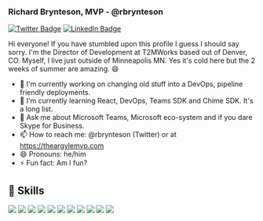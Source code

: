 ### Richard Brynteson, MVP - @rbrynteson

[![Twitter Badge](https://img.shields.io/twitter/follow/rbrynteson?style=social)](https://twitter.com/rbrynteson)
[![LinkedIn Badge](https://img.shields.io/badge/LinkedIn-Profile-informational?style=flat&logo=linkedin&logoColor=white&color=0D76A8)](https://www.linkedin.com/in/richardbrynteson/)


Hi everyone!  If you have stumbled upon this profile I guess I should say sorry.  I'm the Director of Development at T2MWorks based out of Denver, CO.  Myself, I live just outside of Minneapolis MN.  Yes it's cold here but the 2 weeks of summer are amazing.  😄

- 🔭 I'm currently working on changing old stuff into a DevOps, pipeline friendly deployments.
- 🌱 I'm currently learning React, DevOps, Teams SDK and Chime SDK.  It's a long list.
- 💬 Ask me about Microsoft Teams, Microsoft eco-system and if you dare Skype for Business.
- 📫 How to reach me: @rbrynteson (Twitter) or at https://theargylemvp.com
- 😄 Pronouns: he/him
- ⚡ Fun fact: Am I fun?

## 💼 Skills

![](https://img.shields.io/badge/Code-React-informational?style=flat&logo=react&logoColor=white&color=4AB197)
![](https://img.shields.io/badge/Code-Gatsby-informational?style=flat&logo=gatsby&logoColor=white&color=4AB197)
![](https://img.shields.io/badge/Code-JavaScript-informational?style=flat&logo=JavaScript&logoColor=white&color=4AB197)
![](https://img.shields.io/badge/Code-TypeScript-informational?style=flat&logo=TypeScript&logoColor=white&color=4AB197)
![](https://img.shields.io/badge/Code-CSharp-informational?style=flat&logo=c-sharp&logoColor=white&color=4AB197)
![](https://img.shields.io/badge/Code-.NET-informational?style=flat&logo=.net&logoColor=white&color=4AB197)
![](https://img.shields.io/badge/Style-CSS-informational?style=flat&logo=css3&logoColor=white&color=4AB197)
![](https://img.shields.io/badge/Style-Sass-informational?style=flat&logo=Sass&logoColor=white&color=4AB197)
![](https://img.shields.io/badge/Test-Cypress-informational?style=flat&logo=Cypress&logoColor=white&color=4AB197)
![](https://img.shields.io/badge/Tools-NPM-informational?style=flat&logo=npm&logoColor=white&color=4AB197)
![](https://img.shields.io/badge/Tools-GitHub-informational?style=flat&logo=GitHub&logoColor=white&color=4AB197)

